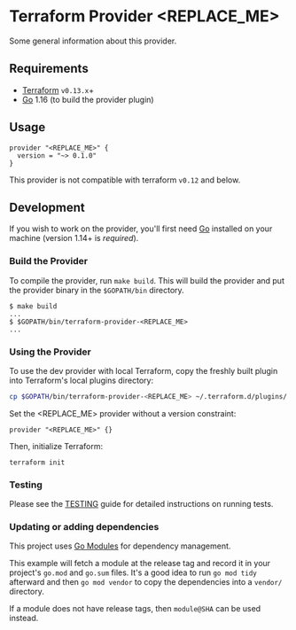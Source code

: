 Terraform Provider <REPLACE_ME>
=========================

Some general information about this provider.

Requirements
------------

- [Terraform](https://www.terraform.io/downloads.html) `v0.13.x`+
- [Go](https://golang.org/doc/install) 1.16 (to build the provider plugin)

Usage
-----

```hcl
provider "<REPLACE_ME>" {
  version = "~> 0.1.0"
}
```

This provider is not compatible with terraform `v0.12` and below.

Development
-----------

If you wish to work on the provider, you'll first need [Go](http://www.golang.org) installed on your machine (version 1.14+ is *required*).

### Build the Provider

To compile the provider, run `make build`. This will build the provider and put the provider binary in the `$GOPATH/bin` directory.

```shell script
$ make build
...
$ $GOPATH/bin/terraform-provider-<REPLACE_ME>
...
```

### Using the Provider

To use the dev provider with local Terraform, copy the freshly built plugin into Terraform's local plugins directory:

```sh
cp $GOPATH/bin/terraform-provider-<REPLACE_ME> ~/.terraform.d/plugins/
```

Set the <REPLACE_ME> provider without a version constraint:

```hcl
provider "<REPLACE_ME>" {}
```

Then, initialize Terraform:

```shell script
terraform init
```

### Testing

Please see the [TESTING](TESTING.md) guide for detailed instructions on running tests.

### Updating or adding dependencies

This project uses [Go Modules](https://github.com/golang/go/wiki/Modules) for dependency management.

This example will fetch a module at the release tag and record it in your project's `go.mod` and `go.sum` files.
It's a good idea to run `go mod tidy` afterward and then `go mod vendor` to copy the dependencies into a `vendor/` directory.

If a module does not have release tags, then `module@SHA` can be used instead.

